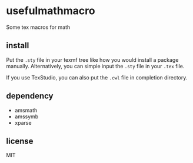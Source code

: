 # usefulmathmacro
Some tex macros for math

## install
Put the `.sty` file in your texmf tree like how you would install a package manually. Alternatively, you can simple input the `.sty` file in your `.tex` file.

If you use TexStudio, you can also put the `.cwl` file in completion directory. 

## dependency
* amsmath
* amssymb
* xparse

## license
MIT
